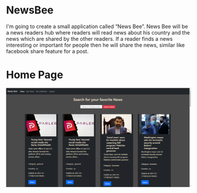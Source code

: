 # NewsBee
 I'm going to create a small application called “News Bee”. News Bee will be a news readers hub where readers will read news about his country and the news which are shared by the other readers. If a reader finds a news interesting or important for people then he will share the news, similar like facebook share feature for a post.

# Home Page
![Home Page](NewsBee.PNG)
